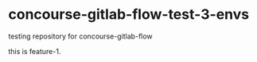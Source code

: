 # concourse-gitlab-flow-test-3-envs
testing repository for concourse-gitlab-flow

this is feature-1.
